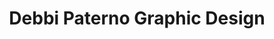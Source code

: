 ---
title: "Debbi Paterno Graphic Design"
url: /chesterland/debbi-paterno-graphic-design/
shop: Foto
---